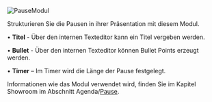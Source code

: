 ![PauseModul](../img/Manager/Module/Pause_Module.PNG) 

Strukturieren Sie die Pausen in ihrer Präsentation mit diesem Modul.

•    **Titel** - Über den internen Texteditor kann ein Titel vergeben werden. 



•    **Bullet** -  Über den internen Texteditor können Bullet Points erzeugt werden. 



•    **Timer** – Im Timer wird die Länge der Pause festgelegt.  


Informationen wie das Modul verwendet wird, finden Sie im Kapitel Showroom im Abschnitt Agenda/[Pause](../031_agenda/#pause).
